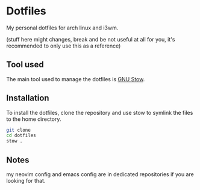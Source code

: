 # Dotfiles

My personal dotfiles for arch linux and i3wm.

(stuff here might changes, break and be not useful at all for you, 
  it's recommended to only use this as a reference)

## Tool used 

The main tool used to manage the dotfiles is [GNU Stow](https://www.gnu.org/software/stow/).

## Installation

To install the dotfiles, clone the repository and use stow to symlink the files to the home directory.

```bash
git clone 
cd dotfiles
stow .
```

## Notes

my neovim config and emacs config are in dedicated repositories if you are looking for that.
